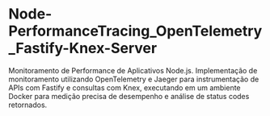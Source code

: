 # Node-PerformanceTracing_OpenTelemetry_Fastify-Knex-Server
Monitoramento de Performance de Aplicativos Node.js. Implementação de monitoramento utilizando OpenTelemetry e Jaeger para instrumentação de APIs com Fastify e consultas com Knex, executando em um ambiente Docker para medição precisa de desempenho e análise de status codes retornados.
